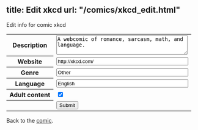 title: Edit xkcd
url: "/comics/xkcd_edit.html"
---
Edit info for comic xkcd

<form name="comic" action="http://gaepostmail.appspot.com/comic/" method="post">
<table class="comicinfo">
<tr>
<th>Description</th><td><textarea name="description" cols="40" rows="3">A webcomic of romance, sarcasm, math, and language.</textarea></td>
</tr>
<tr>
<th>Website</th><td><input type="text" name="url" value="http://xkcd.com/" size="40"/></td>
</tr>
<tr>
<th>Genre</th><td><input type="text" name="genre" value="Other" size="40"/></td>
</tr>
<tr>
<th>Language</th><td><input type="text" name="language" value="English" size="40"/></td>
</tr>
<tr>
<th>Adult content</th><td><input type="checkbox" name="adult" value="adult" checked="checked"/></td>
</tr>
<tr>
<th></th><td>
<input type="hidden" name="comic" value="xkcd" />
<input type="submit" name="submit" value="Submit" />
</td>
</tr>
</table>
</form>

Back to the [comic](xkcd.html).
